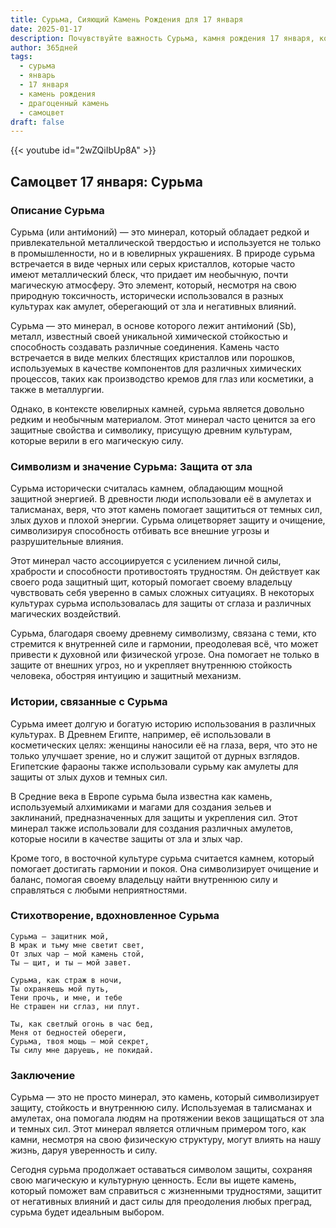 ```yaml
---
title: Сурьма, Сияющий Камень Рождения для 17 января
date: 2025-01-17
description: Почувствуйте важность Сурьма, камня рождения 17 января, который символизирует Защита от зла. Пусть его красота и значение осветят ваш день.
author: 365дней
tags:
  - сурьма
  - январь
  - 17 января
  - камень рождения
  - драгоценный камень
  - самоцвет
draft: false
---
```


{{< youtube id="2wZQiIbUp8A" >}}

## Самоцвет 17 января: Сурьма

### Описание Сурьма

Сурьма (или анти́моний) — это минерал, который обладает редкой и привлекательной металлической твердостью и используется не только в промышленности, но и в ювелирных украшениях. В природе сурьма встречается в виде черных или серых кристаллов, которые часто имеют металлический блеск, что придает им необычную, почти магическую атмосферу. Это элемент, который, несмотря на свою природную токсичность, исторически использовался в разных культурах как амулет, оберегающий от зла и негативных влияний.

Сурьма — это минерал, в основе которого лежит анти́моний (Sb), металл, известный своей уникальной химической стойкостью и способность создавать различные соединения. Камень часто встречается в виде мелких блестящих кристаллов или порошков, используемых в качестве компонентов для различных химических процессов, таких как производство кремов для глаз или косметики, а также в металлургии.

Однако, в контексте ювелирных камней, сурьма является довольно редким и необычным материалом. Этот минерал часто ценится за его защитные свойства и символику, присущую древним культурам, которые верили в его магическую силу.

### Символизм и значение Сурьма: Защита от зла

Сурьма исторически считалась камнем, обладающим мощной защитной энергией. В древности люди использовали её в амулетах и талисманах, веря, что этот камень помогает защититься от темных сил, злых духов и плохой энергии. Сурьма олицетворяет защиту и очищение, символизируя способность отбивать все внешние угрозы и разрушительные влияния.

Этот минерал часто ассоциируется с усилением личной силы, храбрости и способности противостоять трудностям. Он действует как своего рода защитный щит, который помогает своему владельцу чувствовать себя уверенно в самых сложных ситуациях. В некоторых культурах сурьма использовалась для защиты от сглаза и различных магических воздействий.

Сурьма, благодаря своему древнему символизму, связана с теми, кто стремится к внутренней силе и гармонии, преодолевая всё, что может привести к духовной или физической угрозе. Она помогает не только в защите от внешних угроз, но и укрепляет внутреннюю стойкость человека, обостряя интуицию и защитный механизм.

### Истории, связанные с Сурьма

Сурьма имеет долгую и богатую историю использования в различных культурах. В Древнем Египте, например, её использовали в косметических целях: женщины наносили её на глаза, веря, что это не только улучшает зрение, но и служит защитой от дурных взглядов. Египетские фараоны также использовали сурьму как амулеты для защиты от злых духов и темных сил.

В Средние века в Европе сурьма была известна как камень, используемый алхимиками и магами для создания зельев и заклинаний, предназначенных для защиты и укрепления сил. Этот минерал также использовали для создания различных амулетов, которые носили в качестве защиты от зла и злых чар.

Кроме того, в восточной культуре сурьма считается камнем, который помогает достигать гармонии и покоя. Она символизирует очищение и баланс, помогая своему владельцу найти внутреннюю силу и справляться с любыми неприятностями.

### Стихотворение, вдохновленное Сурьма

	Сурьма — защитник мой,  
	В мрак и тьму мне светит свет,  
	От злых чар — мой камень стой,  
	Ты — щит, и ты — мой завет.
	
	Сурьма, как страж в ночи,  
	Ты охраняешь мой путь,  
	Тени прочь, и мне, и тебе  
	Не страшен ни сглаз, ни плут.
	
	Ты, как светлый огонь в час бед,  
	Меня от бедностей обереги,  
	Сурьма, твоя мощь — мой секрет,  
	Ты силу мне даруешь, не покидай.

### Заключение

Сурьма — это не просто минерал, это камень, который символизирует защиту, стойкость и внутреннюю силу. Используемая в талисманах и амулетах, она помогала людям на протяжении веков защищаться от зла и темных сил. Этот минерал является отличным примером того, как камни, несмотря на свою физическую структуру, могут влиять на нашу жизнь, даруя уверенность и силу.

Сегодня сурьма продолжает оставаться символом защиты, сохраняя свою магическую и культурную ценность. Если вы ищете камень, который поможет вам справиться с жизненными трудностями, защитит от негативных влияний и даст силы для преодоления любых преград, сурьма будет идеальным выбором.